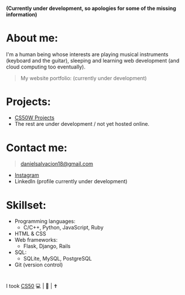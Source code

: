 #### (Currently under development, so apologies for some of the missing information)  

# About me:
  
I'm a human being whose interests are playing musical instruments (keyboard and the guitar), sleeping and learning web development (and cloud computing too eventually).  
> My website portfolio: (currently under development)
  
# Projects:
  
* [CS50W Projects](https://github.com/stars/AncientSoup/lists/cs50w-projects)
* The rest are under development / not yet hosted online.  
  
# Contact me:
  
> danielsalvacion18@gmail.com  
* [Instagram](https://www.instagram.com/adobong_sunog)  
* LinkedIn (profile currently under development)  
  
# Skillset:
* Programming languages:
    * C/C++, Python, JavaScript, Ruby
* HTML & CSS
* Web frameworks:
    * Flask, Django, Rails
* SQL:
    * SQLite, MySQL, PostgreSQL
* Git (version control)  
 
#  
I took [CS50](https://cs50.harvard.edu/)
💻 | 🎸 | ✝
<!---
AncientSoup/AncientSoup is a ✨ special ✨ repository because its `README.md` (this file) appears on your GitHub profile.
You can click the Preview link to take a look at your changes.
--->
